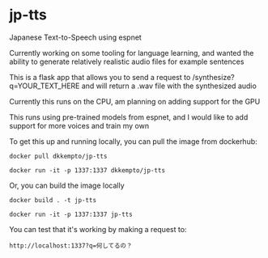 # jp-tts
Japanese Text-to-Speech using espnet

Currently working on some tooling for language learning, and wanted the ability to generate relatively realistic audio files for example sentences

This is a flask app that allows you to send a request to /synthesize?q=YOUR_TEXT_HERE and will return a .wav file with the synthesized audio

Currently this runs on the CPU, am planning on adding support for the GPU

This runs using pre-trained models from espnet, and I would like to add support for more voices and train my own

To get this up and running locally, you can pull the image from dockerhub:

`docker pull dkkempto/jp-tts`

`docker run -it -p 1337:1337 dkkempto/jp-tts`

Or, you can build the image locally

`docker build . -t jp-tts`

`docker run -it -p 1337:1337 jp-tts`

You can test that it's working by making a request to:

`http://localhost:1337?q=何してるの？`
